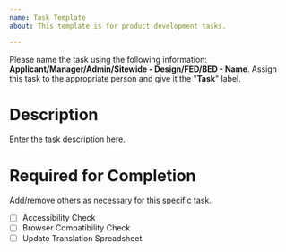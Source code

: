 ```yaml
---
name: Task Template
about: This template is for product development tasks.

---
```


Please name the task using the following information: **Applicant/Manager/Admin/Sitewide - Design/FED/BED - Name**. Assign this task to the appropriate person and give it the "**Task**" label.

# Description
Enter the task description here.

# Required for Completion
Add/remove others as necessary for this specific task.
- [ ] Accessibility Check
- [ ] Browser Compatibility Check
- [ ] Update Translation Spreadsheet
